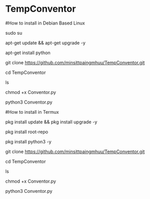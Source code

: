 # TempConventor

#How to install in Debian Based Linux

sudo su

apt-get update && apt-get upgrade -y

apt-get install python

git clone https://github.com/minsittpaingmhuu/TempConventor.git

cd TempConventor

ls

chmod +x Conventor.py

python3 Conventor.py

#How to install in Termux

pkg install update && pkg install upgrade -y

pkg install root-repo

pkg install python3 -y

git clone https://github.com/minsittpaingmhuu/TempConventor.git

cd TempConventor

ls

chmod +x Conventor.py

python3 Conventor.py


